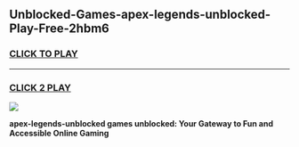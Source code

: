 
## Unblocked-Games-apex-legends-unblocked-Play-Free-2hbm6
<h3>
<a href="https://premium76.site?title=apex-legends-unblocked&ref=12A">CLICK TO PLAY</a></h3>
<hr>

<h3>
<a href="https://premium76.site?title=apex-legends-unblocked&ref=12A">CLICK 2 PLAY</a>
  
</h3>

<a href="https://premium76.site?title=apex-legends-unblocked&ref=12A"><img src="https://clearcache.store/games.png"></a>


**apex-legends-unblocked games unblocked: Your Gateway to Fun and Accessible Online Gaming**
